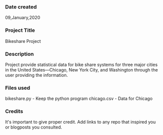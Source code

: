 ### Date created
09,January,2020

### Project Title
Bikeshare Project

### Description
Project provide statistical data for bike share systems for three major cities in the United States—Chicago, New York City, and Washington through the user providing the information.

### Files used
bikeshare.py - Keep the python program
chicago.csv - Data for Chicago

### Credits
It's important to give proper credit. Add links to any repo that inspired you or blogposts you consulted.

